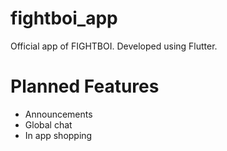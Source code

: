 # fightboi_app

Official app of FIGHTBOI. Developed using Flutter.

# Planned Features

- Announcements
- Global chat
- In app shopping

